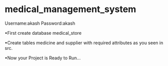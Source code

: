 # medical_management_system

Username:akash
Password:akash

•First create database medical_store

•Create tables medicine and supplier with required attributes as you seen in src.

•Now your Project is Ready to Run...
